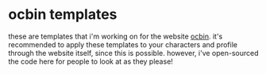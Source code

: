 # ocbin templates

these are templates that i'm working on for the website [ocbin](https://www.ocbin.com/). it's recommended to apply these templates to your characters and profile through the website itself, since this is possible. however, i've open-sourced the code here for people to look at as they please!